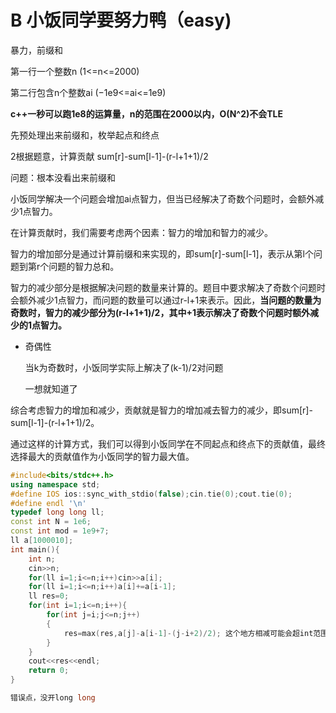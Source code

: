 # B 小饭同学要努力鸭（easy)

暴力，前缀和

第一行一个整数n  (1<=n<=2000)

第二行包含n个整数ai  (−1e9<=ai<=1e9)

**c++一秒可以跑1e8的运算量，n的范围在2000以内，O(N^2)不会TLE**

先预处理出来前缀和，枚举起点和终点

2根据题意，计算贡献 sum[r]-sum[l-1]-(r-l+1+1)/2

问题：根本没看出来前缀和

小饭同学解决一个问题会增加ai点智力，但当已经解决了奇数个问题时，会额外减少1点智力。

在计算贡献时，我们需要考虑两个因素：智力的增加和智力的减少。

智力的增加部分是通过计算前缀和来实现的，即sum[r]-sum[l-1]，表示从第l个问题到第r个问题的智力总和。

智力的减少部分是根据解决问题的数量来计算的。题目中要求解决了奇数个问题时会额外减少1点智力，而问题的数量可以通过r-l+1来表示。因此，**当问题的数量为奇数时，智力的减少部分为(r-l+1+1)/2，其中+1表示解决了奇数个问题时额外减少的1点智力。**

- 奇偶性
    
    当k为奇数时，小饭同学实际上解决了(k-1)/2对问题
    
    一想就知道了
    

综合考虑智力的增加和减少，贡献就是智力的增加减去智力的减少，即sum[r]-sum[l-1]-(r-l+1+1)/2。

通过这样的计算方式，我们可以得到小饭同学在不同起点和终点下的贡献值，最终选择最大的贡献值作为小饭同学的智力最大值。

```cpp
#include<bits/stdc++.h>
using namespace std;
#define IOS ios::sync_with_stdio(false);cin.tie(0);cout.tie(0);
#define endl '\n' 
typedef long long ll; 
const int N = 1e6;
const int mod = 1e9+7;
ll a[1000010];
int main(){
    int n;
    cin>>n;
    for(ll i=1;i<=n;i++)cin>>a[i];
    for(ll i=1;i<=n;i++)a[i]+=a[i-1];
    ll res=0;
    for(int i=1;i<=n;i++){
        for(int j=i;j<=n;j++)
        { 	
            res=max(res,a[j]-a[i-1]-(j-i+2)/2); 这个地方相减可能会超int范围     
        }
    }
    cout<<res<<endl;
    return 0;
}

错误点，没开long long
```
